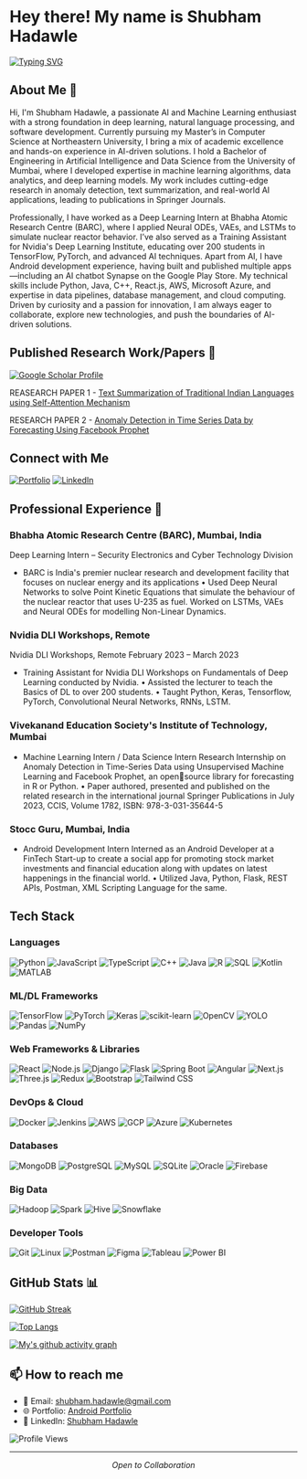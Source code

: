 # Hey there! My name is Shubham Hadawle
[![Typing SVG](https://readme-typing-svg.herokuapp.com?font=Fira+Code&pause=1000&color=CF0404&width=700&lines=AI-ML+Engineer+%2F+Software+Engineer+%2F+Data+Scientist)](https://git.io/typing-svg)

## About Me 🚀
Hi, I'm Shubham Hadawle, a passionate AI and Machine Learning enthusiast with a strong foundation in deep learning, natural language processing, and software development. Currently pursuing my Master’s in Computer Science at Northeastern University, I bring a mix of academic excellence and hands-on experience in AI-driven solutions.
I hold a Bachelor of Engineering in Artificial Intelligence and Data Science from the University of Mumbai, where I developed expertise in machine learning algorithms, data analytics, and deep learning models. My work includes cutting-edge research in anomaly detection, text summarization, and real-world AI applications, leading to publications in Springer Journals.

Professionally, I have worked as a Deep Learning Intern at Bhabha Atomic Research Centre (BARC), where I applied Neural ODEs, VAEs, and LSTMs to simulate nuclear reactor behavior. I’ve also served as a Training Assistant for Nvidia's Deep Learning Institute, educating over 200 students in TensorFlow, PyTorch, and advanced AI techniques.
Apart from AI, I have Android development experience, having built and published multiple apps—including an AI chatbot Synapse on the Google Play Store. My technical skills include Python, Java, C++, React.js, AWS, Microsoft Azure, and expertise in data pipelines, database management, and cloud computing.
Driven by curiosity and a passion for innovation, I am always eager to collaborate, explore new technologies, and push the boundaries of AI-driven solutions.



## Published Research Work/Papers 🔬
[![Google Scholar Profile](https://img.shields.io/badge/Google_Scholar_Link-blue?style=for-the-badge&logoSize=auto)](https://scholar.google.co.in/citations?user=feZpwBcAAAAJ&hl=en&oi=ao)

REASEARCH PAPER 1 - [Text Summarization of Traditional Indian Languages using Self-Attention Mechanism](https://link.springer.com/chapter/10.1007/978-981-97-9112-5_29)

RESEARCH PAPER 2 - [Anomaly Detection in Time Series Data by Forecasting Using Facebook Prophet](https://link.springer.com/chapter/10.1007/978-3-031-35644-5_16)


## Connect with Me
[![Portfolio](https://img.shields.io/badge/Portfolio-000000?style=for-the-badge)](https://play.google.com/store/apps/dev?id=5140541035203910219&pli=1)
[![LinkedIn](https://img.shields.io/badge/LinkedIn-0077B5?style=for-the-badge&logo=linkedin&logoColor=white)](https://www.linkedin.com/in/shubham-hadawle/)


## Professional Experience 💼
### Bhabha Atomic Research Centre (BARC), Mumbai, India
Deep Learning Intern – Security Electronics and Cyber Technology Division
- BARC is India's premier nuclear research and development facility that focuses on nuclear energy and its applications
• Used Deep Neural Networks to solve Point Kinetic Equations that simulate the behaviour of the nuclear reactor that uses U-235 as fuel. Worked on LSTMs, VAEs and Neural ODEs for modelling Non-Linear Dynamics.


### Nvidia DLI Workshops, Remote
Nvidia DLI Workshops, Remote February 2023 – March 2023
- Training Assistant for Nvidia DLI Workshops on Fundamentals of Deep Learning conducted by Nvidia.
• Assisted the lecturer to teach the Basics of DL to over 200 students.
• Taught Python, Keras, Tensorflow, PyTorch, Convolutional Neural Networks, RNNs, LSTM.

### Vivekanand Education Society's Institute of Technology, Mumbai
- Machine Learning Intern / Data Science Intern
Research Internship on Anomaly Detection in Time-Series Data using Unsupervised Machine Learning and Facebook Prophet, an opensource library for forecasting in R or Python.
• Paper authored, presented and published on the related research in the international journal Springer Publications in July 2023, CCIS, 
Volume 1782, ISBN: 978-3-031-35644-5

### Stocc Guru, Mumbai, India
- Android Development Intern
Interned as an Android Developer at a FinTech Start-up to create a social app for promoting stock market investments and financial 
education along with updates on latest happenings in the financial world.
• Utilized Java, Python, Flask, REST APIs, Postman, XML Scripting Language for the same.


## Tech Stack
### Languages
![Python](https://img.shields.io/badge/Python-3776AB?style=for-the-badge&logo=python&logoColor=white)
![JavaScript](https://img.shields.io/badge/JavaScript-F7DF1E?style=for-the-badge&logo=javascript&logoColor=black)
![TypeScript](https://img.shields.io/badge/TypeScript-007ACC?style=for-the-badge&logo=typescript&logoColor=white)
![C++](https://img.shields.io/badge/C++-00599C?style=for-the-badge&logo=cplusplus&logoColor=white)
![Java](https://img.shields.io/badge/Java-ED8B00?style=for-the-badge&logo=openjdk&logoColor=white)
![R](https://img.shields.io/badge/R-276DC3?style=for-the-badge&logo=r&logoColor=white)
![SQL](https://img.shields.io/badge/SQL-4479A1?style=for-the-badge&logo=mysql&logoColor=white)
![Kotlin](https://img.shields.io/badge/Kotlin-0095D5?style=for-the-badge&logo=kotlin&logoColor=white)
![MATLAB](https://img.shields.io/badge/MATLAB-0076A8?style=for-the-badge&logo=mathworks&logoColor=white)

### ML/DL Frameworks
![TensorFlow](https://img.shields.io/badge/TensorFlow-FF6F00?style=for-the-badge&logo=tensorflow&logoColor=white)
![PyTorch](https://img.shields.io/badge/PyTorch-EE4C2C?style=for-the-badge&logo=pytorch&logoColor=white)
![Keras](https://img.shields.io/badge/Keras-D00000?style=for-the-badge&logo=keras&logoColor=white)
![scikit-learn](https://img.shields.io/badge/Scikit_Learn-F7931E?style=for-the-badge&logo=scikit-learn&logoColor=white)
![OpenCV](https://img.shields.io/badge/OpenCV-5C3EE8?style=for-the-badge&logo=opencv&logoColor=white)
![YOLO](https://img.shields.io/badge/YOLO-00FFFF?style=for-the-badge&logo=yolo&logoColor=black)
![Pandas](https://img.shields.io/badge/Pandas-150458?style=for-the-badge&logo=pandas&logoColor=white)
![NumPy](https://img.shields.io/badge/NumPy-013243?style=for-the-badge&logo=numpy&logoColor=white)

### Web Frameworks & Libraries
![React](https://img.shields.io/badge/React-20232A?style=for-the-badge&logo=react&logoColor=61DAFB)
![Node.js](https://img.shields.io/badge/Node.js-43853D?style=for-the-badge&logo=node.js&logoColor=white)
![Django](https://img.shields.io/badge/Django-092E20?style=for-the-badge&logo=django&logoColor=white)
![Flask](https://img.shields.io/badge/Flask-000000?style=for-the-badge&logo=flask&logoColor=white)
![Spring Boot](https://img.shields.io/badge/Spring_Boot-6DB33F?style=for-the-badge&logo=spring-boot&logoColor=white)
![Angular](https://img.shields.io/badge/Angular-DD0031?style=for-the-badge&logo=angular&logoColor=white)
![Next.js](https://img.shields.io/badge/Next.js-000000?style=for-the-badge&logo=next.js&logoColor=white)
![Three.js](https://img.shields.io/badge/Three.js-000000?style=for-the-badge&logo=three.js&logoColor=white)
![Redux](https://img.shields.io/badge/Redux-764ABC?style=for-the-badge&logo=redux&logoColor=white)
![Bootstrap](https://img.shields.io/badge/Bootstrap-7952B3?style=for-the-badge&logo=bootstrap&logoColor=white)
![Tailwind CSS](https://img.shields.io/badge/Tailwind_CSS-38B2AC?style=for-the-badge&logo=tailwind-css&logoColor=white)

### DevOps & Cloud
![Docker](https://img.shields.io/badge/Docker-2496ED?style=for-the-badge&logo=docker&logoColor=white)
![Jenkins](https://img.shields.io/badge/Jenkins-D24939?style=for-the-badge&logo=jenkins&logoColor=white)
![AWS](https://img.shields.io/badge/AWS-232F3E?style=for-the-badge&logo=amazon-aws&logoColor=white)
![GCP](https://img.shields.io/badge/GCP-4285F4?style=for-the-badge&logo=google-cloud&logoColor=white)
![Azure](https://img.shields.io/badge/Azure-0089D6?style=for-the-badge&logo=microsoft-azure&logoColor=white)
![Kubernetes](https://img.shields.io/badge/Kubernetes-326CE5?style=for-the-badge&logo=kubernetes&logoColor=white)

### Databases
![MongoDB](https://img.shields.io/badge/MongoDB-4EA94B?style=for-the-badge&logo=mongodb&logoColor=white)
![PostgreSQL](https://img.shields.io/badge/PostgreSQL-316192?style=for-the-badge&logo=postgresql&logoColor=white)
![MySQL](https://img.shields.io/badge/MySQL-4479A1?style=for-the-badge&logo=mysql&logoColor=white)
![SQLite](https://img.shields.io/badge/SQLite-07405E?style=for-the-badge&logo=sqlite&logoColor=white)
![Oracle](https://img.shields.io/badge/Oracle-F80000?style=for-the-badge&logo=oracle&logoColor=white)
![Firebase](https://img.shields.io/badge/Firebase-FFCA28?style=for-the-badge&logo=firebase&logoColor=black)

### Big Data
![Hadoop](https://img.shields.io/badge/Hadoop-66CCFF?style=for-the-badge&logo=apache-hadoop&logoColor=black)
![Spark](https://img.shields.io/badge/Spark-E25A1C?style=for-the-badge&logo=apache-spark&logoColor=white)
![Hive](https://img.shields.io/badge/Hive-FDEE21?style=for-the-badge&logo=apache-hive&logoColor=black)
![Snowflake](https://img.shields.io/badge/Snowflake-29B5E8?style=for-the-badge&logo=snowflake&logoColor=white)

### Developer Tools
![Git](https://img.shields.io/badge/Git-F05032?style=for-the-badge&logo=git&logoColor=white)
![Linux](https://img.shields.io/badge/Linux-FCC624?style=for-the-badge&logo=linux&logoColor=black)
![Postman](https://img.shields.io/badge/Postman-FF6C37?style=for-the-badge&logo=postman&logoColor=white)
![Figma](https://img.shields.io/badge/Figma-F24E1E?style=for-the-badge&logo=figma&logoColor=white)
![Tableau](https://img.shields.io/badge/Tableau-E97627?style=for-the-badge&logo=tableau&logoColor=white)
![Power BI](https://img.shields.io/badge/Power_BI-F2C811?style=for-the-badge&logo=power-bi&logoColor=black)


## GitHub Stats 📊
[![GitHub Streak](https://streak-stats.demolab.com/?user=shubham-hadawle&theme=dark)](https://git.io/streak-stats)

[![Top Langs](https://github-readme-stats.vercel.app/api/top-langs/?username=shubham-hadawle&layout=compact&theme=dark)](https://github.com/anuraghazra/github-readme-stats)

[![My's github activity graph](https://github-readme-activity-graph.vercel.app/graph?username=shubham-hadawle&theme=high-contrast)](https://github.com/ashutosh00710/github-readme-activity-graph)


## 📫 How to reach me
- 📧 Email: shubham.hadawle@gmail.com
- 🌐 Portfolio: [Android Portfolio](https://play.google.com/store/apps/dev?id=5140541035203910219&pli=1)
- 💼 LinkedIn: [Shubham Hadawle](https://www.linkedin.com/in/shubham-hadawle/)

![Profile Views](https://komarev.com/ghpvc/?username=shubham-hadawle)

---
<p align="center">
  <i>Open to Collaboration</i>
</p>
